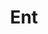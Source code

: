 ---
blog: https://blog.golang.org/gopher
codehost: https://github.com/ent/ent
logohandle: entgoio
sort: entgo
title: Ent
twitter: https://x.com/entgo_io
website: https://entgo.io/
---